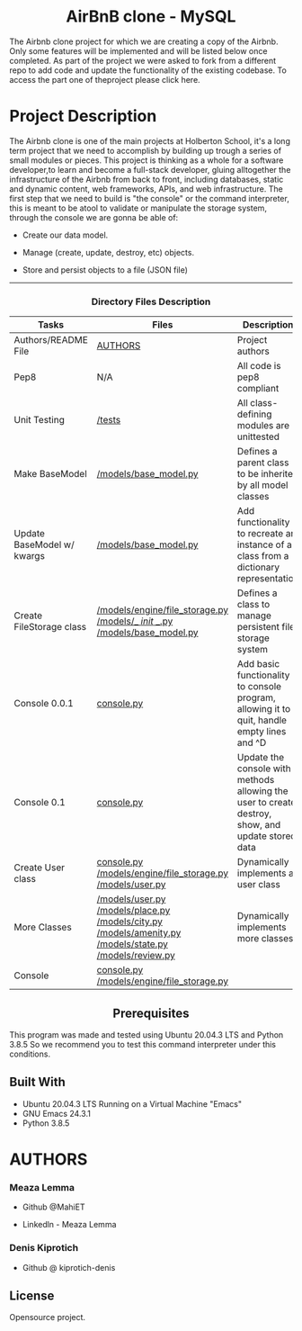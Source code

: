 <center> <h1>AirBnB clone - MySQL</h1> </center>

The Airbnb clone project for which we are creating a copy of the Airbnb. Only some features will be implemented and will be listed below once completed. As part of the project we were asked to fork from a different repo to add code and update the functionality of the existing codebase. To access the part one of theproject please click here.


<h1>Project Description</h1>

The Airbnb clone is one of the main projects at Holberton School, it's a long term project that we need to accomplish by building up trough a series of small modules or pieces. This project is thinking as a whole for a software developer,to learn and become a full-stack developer, gluing alltogether the infrastructure of the Airbnb from back to front, including databases, static and dynamic content, web frameworks, APIs, and web infrastructure. The first step that we need to build is "the console" or the command interpreter, this is meant to be atool to validate or manipulate the storage system, through the console we are gonna be able of:


   *  Create our data model.

   *  Manage (create, update, destroy, etc) objects.

   *  Store and persist objects to a file (JSON file)

---

<center><h3>Directory Files Description</h3> </center>

| Tasks | Files | Description |
| ----- | ----- | ------ |
|  Authors/README File | [AUTHORS](https://github.com/justinmajetich/AirBnB_clone/blob/dev/AUTHORS) | Project authors |
|  Pep8 | N/A | All code is pep8 compliant|
|  Unit Testing | [/tests](https://github.com/justinmajetich/AirBnB_clone/tree/dev/tests) | All class-defining modules are unittested |
|  Make BaseModel | [/models/base_model.py](https://github.com/justinmajetich/AirBnB_clone/blob/dev/models/base_model.py) | Defines a parent class to be inherited by all model classes|
|  Update BaseModel w/ kwargs | [/models/base_model.py](https://github.com/justinmajetich/AirBnB_clone/blob/dev/models/base_model.py) | Add functionality to recreate an instance of a class from a dictionary representation|
|  Create FileStorage class | [/models/engine/file_storage.py](https://github.com/justinmajetich/AirBnB_clone/blob/dev/models/engine/file_storage.py) [/models/_ _init_ _.py](https://github.com/justinmajetich/AirBnB_clone/blob/dev/models/__init__.py) [/models/base_model.py](https://github.com/justinmajetich/AirBnB_clone/blob/dev/models/base_model.py) | Defines a class to manage persistent file storage system|
|  Console 0.0.1 | [console.py](https://github.com/justinmajetich/AirBnB_clone/blob/dev/console.py) | Add basic functionality to console program, allowing it to quit, handle empty lines and ^D |
| Console 0.1 | [console.py](https://github.com/justinmajetich/AirBnB_clone/blob/dev/console.py) | Update the console with methods allowing the user to create, destroy, show, and update stored data |
|  Create User class | [console.py](https://github.com/justinmajetich/AirBnB_clone/blob/dev/console.py) [/models/engine/file_storage.py](https://github.com/justinmajetich/AirBnB_clone/blob/dev/models/engine/file_storage.py) [/models/user.py](https://github.com/justinmajetich/AirBnB_clone/blob/dev/models/user.py) | Dynamically implements a user class |
|  More Classes | [/models/user.py](https://github.com/justinmajetich/AirBnB_clone/blob/dev/models/user.py) [/models/place.py](https://github.com/justinmajetich/AirBnB_clone/blob/dev/models/place.py) [/models/city.py](https://github.com/justinmajetich/AirBnB_clone/blob/dev/models/city.py) [/models/amenity.py](https://github.com/justinmajetich/AirBnB_clone/blob/dev/models/amenity.py) [/models/state.py](https://github.com/justinmajetich/AirBnB_clone/blob/dev/models/state.py) [/models/review.py](https://github.com/justinmajetich/AirBnB_clone/blob/dev/models/review.py) | Dynamically implements more classes |
| Console  | [console.py](https://github.com/justinmajetich/AirBnB_clone/blob/dev/console.py) [/models/engine/file_storage.py](https://github.com/justinmajetich/AirBnB_clone/blob/dev/models/engine/file_storage.py)

<center> <h2>Prerequisites</h2> </center>

This program was made and tested using Ubuntu 20.04.3 LTS and Python 3.8.5 So we recommend you to test this command interpreter under this conditions.

<h2>Built With</h2>


  *  Ubuntu 20.04.3 LTS Running on a Virtual Machine "Emacs"
  *  GNU Emacs 24.3.1
  *  Python 3.8.5

<h1>AUTHORS</h1>

<h3>Meaza Lemma</h3>

 * Github @MahiET
 
 * Linkedln - Meaza Lemma

<h3>Denis Kiprotich</h3>

 * Github @ kiprotich-denis

<h2>License</h2>

Opensource project.
    
